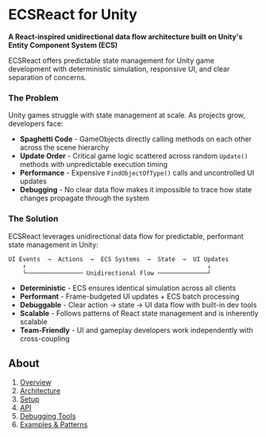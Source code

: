 # ECSReact for Unity

**A React-inspired unidirectional data flow architecture built on Unity's Entity Component System (ECS)**

ECSReact offers predictable state management for Unity game development with deterministic simulation, responsive UI, and clear separation of concerns.

### The Problem

Unity games struggle with state management at scale. As projects grow, developers face:

* **Spaghetti Code** - GameObjects directly calling methods on each other across the scene hierarchy
* **Update Order** - Critical game logic scattered across random `Update()` methods with unpredictable execution timing
* **Performance** - Expensive `FindObjectOfType()` calls and uncontrolled UI updates
* **Debugging** - No clear data flow makes it impossible to trace how state changes propagate through the system

### The Solution

ECSReact leverages unidirectional data flow for predictable, performant state management in Unity:

```
UI Events  →  Actions  →  ECS Systems  →  State  →  UI Updates
    ↑                                                   ↓
    └──────────────── Unidirectional Flow ──────────────┘
```

* **Deterministic** - ECS ensures identical simulation across all clients
* **Performant** - Frame-budgeted UI updates + ECS batch processing
* **Debuggable** - Clear action → state → UI data flow with built-in dev tools
* **Scalable** - Follows patterns of React state management and is inherently scalable
* **Team-Friendly** - UI and gameplay developers work independently with cross-coupling

## About

1. [Overview](Documentation/Overview.md)
2. [Architecture](Documentation/Architecture.md)
3. [Setup](Documentation/Setup.md)
4. [API](Documentation/API.md)
5. [Debugging Tools](Documentation/Debugging.md)
6. [Examples & Patterns](Documentation/Examples.md)
